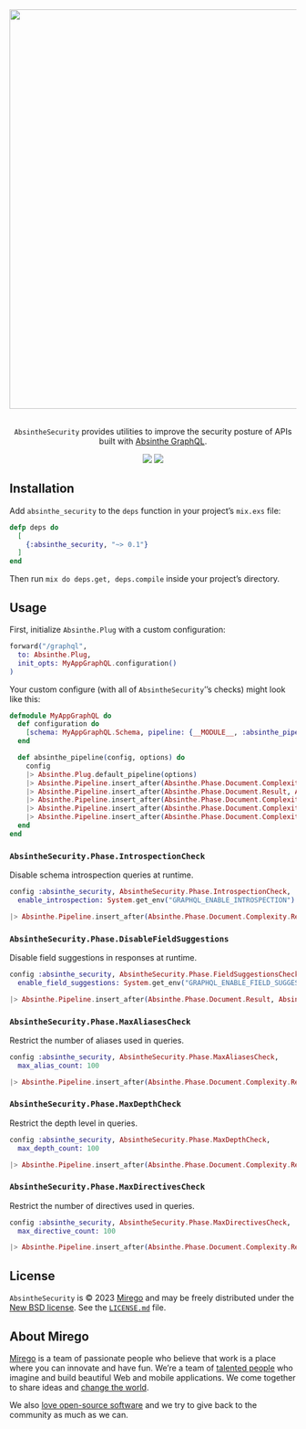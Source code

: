 <div align="center">
  <img src="https://github.com/mirego/absinthe_security/assets/11348/3814bf39-6a9d-4e72-9029-8e66b0b9f761" width="700" />
  <p><br /><code>AbsintheSecurity</code> provides utilities to improve the security posture of APIs built with <a href="https://absinthe-graphql.org/">Absinthe GraphQL</a>.</p>
  <a href="https://github.com/mirego/absinthe_security/actions/workflows/ci.yaml?branch=main"><img src="https://github.com/mirego/absinthe_security/actions/workflows/ci.yaml/badge.svg?branch=main" /></a>
  <a href="https://hex.pm/packages/absinthe_security"><img src="https://img.shields.io/hexpm/v/absinthe_security.svg" /></a>
</div>

## Installation

Add `absinthe_security` to the `deps` function in your project’s `mix.exs` file:

```elixir
defp deps do
  [
    {:absinthe_security, "~> 0.1"}
  ]
end
```

Then run `mix do deps.get, deps.compile` inside your project’s directory.

## Usage

First, initialize `Absinthe.Plug` with a custom configuration:

```elixir
forward("/graphql",
  to: Absinthe.Plug,
  init_opts: MyAppGraphQL.configuration()
)
```

Your custom configure (with all of `AbsintheSecurity`’’s checks) might look like this:

```elixir
defmodule MyAppGraphQL do
  def configuration do
    [schema: MyAppGraphQL.Schema, pipeline: {__MODULE__, :absinthe_pipeline}]
  end

  def absinthe_pipeline(config, options) do
    config
    |> Absinthe.Plug.default_pipeline(options)
    |> Absinthe.Pipeline.insert_after(Absinthe.Phase.Document.Complexity.Result, AbsintheSecurity.Phase.IntrospectionCheck)
    |> Absinthe.Pipeline.insert_after(Absinthe.Phase.Document.Result, AbsintheSecurity.Phase.FieldSuggestionsCheck)
    |> Absinthe.Pipeline.insert_after(Absinthe.Phase.Document.Complexity.Result, AbsintheSecurity.Phase.MaxAliasesCheck)
    |> Absinthe.Pipeline.insert_after(Absinthe.Phase.Document.Complexity.Result, AbsintheSecurity.Phase.MaxDepthCheck)
    |> Absinthe.Pipeline.insert_after(Absinthe.Phase.Document.Complexity.Result, AbsintheSecurity.Phase.MaxDirectivesCheck)
  end
end
```

### `AbsintheSecurity.Phase.IntrospectionCheck`

Disable schema introspection queries at runtime.

```elixir
config :absinthe_security, AbsintheSecurity.Phase.IntrospectionCheck,
  enable_introspection: System.get_env("GRAPHQL_ENABLE_INTROSPECTION")
```

```elixir
|> Absinthe.Pipeline.insert_after(Absinthe.Phase.Document.Complexity.Result, AbsintheSecurity.Phase.IntrospectionCheck)
```

### `AbsintheSecurity.Phase.DisableFieldSuggestions`

Disable field suggestions in responses at runtime.

```elixir
config :absinthe_security, AbsintheSecurity.Phase.FieldSuggestionsCheck,
  enable_field_suggestions: System.get_env("GRAPHQL_ENABLE_FIELD_SUGGESTIONS")
```

```elixir
|> Absinthe.Pipeline.insert_after(Absinthe.Phase.Document.Result, AbsintheSecurity.Phase.FieldSuggestionsCheck)
```

### `AbsintheSecurity.Phase.MaxAliasesCheck`

Restrict the number of aliases used in queries.

```elixir
config :absinthe_security, AbsintheSecurity.Phase.MaxAliasesCheck,
  max_alias_count: 100
```

```elixir
|> Absinthe.Pipeline.insert_after(Absinthe.Phase.Document.Complexity.Result, AbsintheSecurity.Phase.MaxAliasesCheck)
```

### `AbsintheSecurity.Phase.MaxDepthCheck`

Restrict the depth level in queries.

```elixir
config :absinthe_security, AbsintheSecurity.Phase.MaxDepthCheck,
  max_depth_count: 100
```

```elixir
|> Absinthe.Pipeline.insert_after(Absinthe.Phase.Document.Complexity.Result, AbsintheSecurity.Phase.MaxDepthCheck)
```

### `AbsintheSecurity.Phase.MaxDirectivesCheck`

Restrict the number of directives used in queries.

```elixir
config :absinthe_security, AbsintheSecurity.Phase.MaxDirectivesCheck,
  max_directive_count: 100
```

```elixir
|> Absinthe.Pipeline.insert_after(Absinthe.Phase.Document.Complexity.Result, AbsintheSecurity.Phase.MaxDirectivesCheck)
```

## License

`AbsintheSecurity` is © 2023 [Mirego](https://www.mirego.com) and may be freely distributed under the [New BSD license](http://opensource.org/licenses/BSD-3-Clause). See the [`LICENSE.md`](https://github.com/mirego/absinthe_security/blob/main/LICENSE.md) file.

## About Mirego

[Mirego](https://www.mirego.com) is a team of passionate people who believe that work is a place where you can innovate and have fun. We’re a team of [talented people](https://life.mirego.com) who imagine and build beautiful Web and mobile applications. We come together to share ideas and [change the world](http://www.mirego.org).

We also [love open-source software](https://open.mirego.com) and we try to give back to the community as much as we can.
